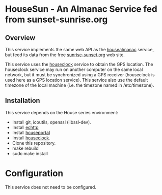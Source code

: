 # HouseSun - An Almanac Service fed from sunset-sunrise.org

## Overview

This service implements the same web API as the [housealmanac](https://github.com/pascal-fb-martin/housealmanac) service, but feed its data from the free [sunrise-sunset.org](https://sunrise-sunset.org) web site.

This service uses the [houseclock](https://github.com/pascal-fb-martin/houseclock) service to obtain the GPS location. The houseclock service may run on another computer on the same local network, but it must be synchronized using a GPS receiver (houseclock is used here as a GPS location service). This service also use the default timezone of the local machine (i.e. the timezone named in /etc/timezone).

## Installation

This service depends on the House series environment:

* Install git, icoutils, openssl (libssl-dev).
* Install [echttp](https://github.com/pascal-fb-martin/echttp)
* Install [houseportal](https://github.com/pascal-fb-martin/houseportal)
* Install [houseclock](https://github.com/pascal-fb-martin/houseclock).
* Clone this repository.
* make rebuild
* sudo make install

# Configuration

This service does not need to be configured.

